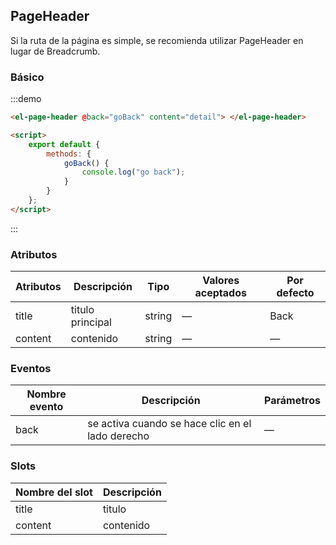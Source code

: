 ## PageHeader

Si la ruta de la página es simple, se recomienda utilizar PageHeader en lugar de Breadcrumb.

### Básico

:::demo

```html
<el-page-header @back="goBack" content="detail"> </el-page-header>

<script>
	export default {
		methods: {
			goBack() {
				console.log("go back");
			}
		}
	};
</script>
```

:::

### Atributos

| Atributos | Descripción      | Tipo   | Valores aceptados | Por defecto |
| --------- | ---------------- | ------ | ----------------- | ----------- |
| title     | titulo principal | string | —                 | Back        |
| content   | contenido        | string | —                 | —           |

### Eventos

| Nombre evento | Descripción                                      | Parámetros |
| ------------- | ------------------------------------------------ | ---------- |
| back          | se activa cuando se hace clic en el lado derecho | —          |

### Slots

| Nombre del slot | Descripción |
| --------------- | ----------- |
| title           | titulo      |
| content         | contenido   |

